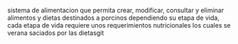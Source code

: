 sistema de alimentacion que permita crear, modificar, consultar y eliminar alimentos y dietas destinados a porcinos dependiendo su etapa de vida, cada etapa de vida requiere unos requerimientos nutricionales los cuales se verana saciados por las dietasgit
